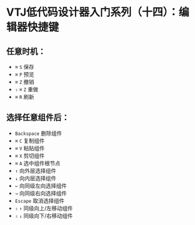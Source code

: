 # VTJ低代码设计器入门系列（十四）：编辑器快捷键

## 任意时机：

- `⌘` `S` 保存
- `⌘` `P` 预览
- `⌘` `Z` 撤销
- `⇧` `⌘` `Z` 重做
- `⌘` `R` 刷新

## 选择任意组件后：

- `Backspace` 删除组件
- `⌘` `C` 复制组件
- `⌘` `V` 粘贴组件
- `⌘` `X` 剪切组件
- `⌘` `A` 选中组件根节点
- `↑` 向外层选择组件
- `↓` 向内层选择组件
- `←` 向同级左向选择组件
- `→` 向同级右向选择组件
- `Escape` 取消选择组件
- `⇧` `↑` 同级向上/左移动组件
- `⇧` `↓` 同级向下/右移动组件
